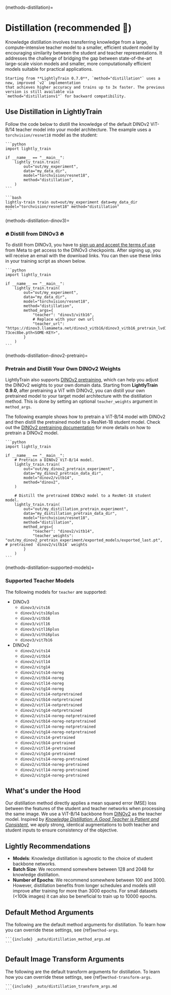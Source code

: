 (methods-distillation)=

# Distillation (recommended 🚀)

Knowledge distillation involves transferring knowledge from a large, compute-intensive teacher model to a smaller, efficient student model by encouraging similarity between the student and teacher representations. It addresses the challenge of bridging the gap between state-of-the-art large-scale vision models and smaller, more computationally efficient models suitable for practical applications.

```{note}
Starting from **LightlyTrain 0.7.0**, `method="distillation"` uses a new, improved `v2` implementation
that achieves higher accuracy and trains up to 3x faster. The previous version is still available via
`method="distillationv1"` for backward compatibility.
```

## Use Distillation in LightlyTrain

Follow the code below to distill the knowledge of the default DINOv2 ViT-B/14 teacher model into your model architecture. The example uses a `torchvision/resnet18` model as the student:

````{tab} Python
```python
import lightly_train

if __name__ == "__main__":
    lightly_train.train(
        out="out/my_experiment", 
        data="my_data_dir",
        model="torchvision/resnet18",
        method="distillation",
    )
```
````

````{tab} Command Line
```bash
lightly-train train out=out/my_experiment data=my_data_dir model="torchvision/resnet18" method="distillation"
```
````

(methods-distillation-dinov3)=

### 🔥 Distill from DINOv3 🔥

To distill from DINOv3, you have to [sign up and accept the terms of use](https://ai.meta.com/resources/models-and-libraries/dinov3-downloads/) from Meta to get access to the DINOv3 checkpoints. After signing up, you will receive an email with the download links. You can then use these links in your training script as shown below.

````{tab} Python
```python
import lightly_train

if __name__ == "__main__":
    lightly_train.train(
        out="out/my_experiment", 
        data="my_data_dir",
        model="torchvision/resnet18",
        method="distillation",
        method_args={
            "teacher": "dinov3/vitb16",
            # Replace with your own url
            "teacher_url": "https://dinov3.llamameta.net/dinov3_vitb16/dinov3_vitb16_pretrain_lvd1689m-73cec8be.pth<SOME-KEY>",
        }
    )
```
````

(methods-distillation-dinov2-pretrain)=

### Pretrain and Distill Your Own DINOv2 Weights

LightlyTrain also supports [DINOv2 pretraining](https://docs.lightly.ai/train/stable/methods/dinov2.html), which can help you adjust the DINOv2 weights to your own domain data. Starting from **LightlyTrain 0.9.0**, after pretraining a ViT with DINOv2, you can distill your own pretrained model to your target model architecture with the distillation method. This is done by setting an optional `teacher_weights` argument in `method_args`.

The following example shows how to pretrain a ViT-B/14 model with DINOv2 and then distill the pretrained model to a ResNet-18 student model. Check out the [DINOv2 pretraining documentation](https://docs.lightly.ai/train/stable/methods/dinov2.html) for more details on how to pretrain a DINOv2 model.

````{tab} Python
```python
import lightly_train

if __name__ == "__main__":
    # Pretrain a DINOv2 ViT-B/14 model.
    lightly_train.train(
        out="out/my_dinov2_pretrain_experiment",
        data="my_dinov2_pretrain_data_dir",
        model="dinov2/vitb14",
        method="dinov2",
    )

    # Distill the pretrained DINOv2 model to a ResNet-18 student model.
    lightly_train.train(
        out="out/my_distillation_pretrain_experiment",
        data="my_distillation_pretrain_data_dir",
        model="torchvision/resnet18",
        method="distillation",
        method_args={
            "teacher": "dinov2/vitb14",
            "teacher_weights": "out/my_dinov2_pretrain_experiment/exported_models/exported_last.pt", # pretrained `dinov2/vitb14` weights 
        }
    )
```
````

(methods-distillation-supported-models)=

### Supported Teacher Models

The following models for `teacher` are supported:

- DINOv3
  - `dinov3/vits16`
  - `dinov3/vits16plus`
  - `dinov3/vitb16`
  - `dinov3/vitl16`
  - `dinov3/vitl16plus`
  - `dinov3/vith16plus`
  - `dinov3/vit7b16`
- DINOv2
  - `dinov2/vits14`
  - `dinov2/vitb14`
  - `dinov2/vitl14`
  - `dinov2/vitg14`
  - `dinov2/vits14-noreg`
  - `dinov2/vitb14-noreg`
  - `dinov2/vitl14-noreg`
  - `dinov2/vitg14-noreg`
  - `dinov2/vits14-notpretrained`
  - `dinov2/vitb14-notpretrained`
  - `dinov2/vitl14-notpretrained`
  - `dinov2/vitg14-notpretrained`
  - `dinov2/vits14-noreg-notpretrained`
  - `dinov2/vitb14-noreg-notpretrained`
  - `dinov2/vitl14-noreg-notpretrained`
  - `dinov2/vitg14-noreg-notpretrained`
  - `dinov2/vits14-pretrained`
  - `dinov2/vitb14-pretrained`
  - `dinov2/vitl14-pretrained`
  - `dinov2/vitg14-pretrained`
  - `dinov2/vits14-noreg-pretrained`
  - `dinov2/vitb14-noreg-pretrained`
  - `dinov2/vitl14-noreg-pretrained`
  - `dinov2/vitg14-noreg-pretrained`

## What's under the Hood

Our distillation method directly applies a mean squared error (MSE) loss between the features of the student and teacher networks when processing the same image. We use a ViT-B/14 backbone from [DINOv2](https://arxiv.org/pdf/2304.07193) as the teacher model. Inspired by [*Knowledge Distillation: A Good Teacher is Patient and Consistent*](https://arxiv.org/abs/2106.05237), we apply strong, identical augmentations to both teacher and student inputs to ensure consistency of the objective.

## Lightly Recommendations

- **Models**: Knowledge distillation is agnostic to the choice of student backbone networks.
- **Batch Size**: We recommend somewhere between 128 and 2048 for knowledge distillation.
- **Number of Epochs**: We recommend somewhere between 100 and 3000. However, distillation benefits from longer schedules and models still improve after training for more than 3000 epochs. For small datasets (\<100k images) it can also be beneficial to train up to 10000 epochs.

## Default Method Arguments

The following are the default method arguments for distillation. To learn how you can
override these settings, see {ref}`method-args`.

````{dropdown} Default Method Arguments
```{include} _auto/distillation_method_args.md
```
````

## Default Image Transform Arguments

The following are the default transform arguments for distillation. To learn how you can
override these settings, see {ref}`method-transform-args`.

````{dropdown} Default Image Transforms
```{include} _auto/distillation_transform_args.md
```
````

